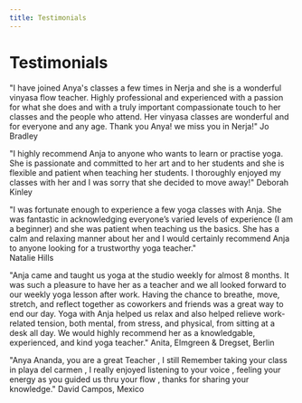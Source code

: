 ```yaml
---
title: Testimonials
---
```

# Testimonials
  "I have joined Anya's classes a few times in Nerja and she is a wonderful vinyasa flow teacher. Highly professional and experienced with a passion for what she does and with a truly important compassionate touch to her classes and the people who attend. Her vinyasa classes are wonderful and for everyone and any age. Thank you Anya! we miss you in Nerja!"
Jo Bradley

  "I highly recommend Anja to anyone who wants to learn or practise yoga.  She is passionate and committed to her art and to her students and she is flexible and patient when teaching her students.  I thoroughly enjoyed my classes with her and I was sorry that she decided to move away!"
Deborah Kinley

  "I was fortunate enough to experience a few yoga classes with Anja. She was fantastic in acknowledging everyone’s varied levels of experience (I am a beginner) and she was patient when teaching us the basics. She has a calm and relaxing manner about her and I would certainly recommend Anja to anyone looking for a trustworthy yoga teacher."  
Natalie Hills

"Anja came and taught us yoga at the studio weekly for almost 8 months. It was such a pleasure to have her as a teacher and we all looked forward to our weekly yoga lesson after work. Having the chance to breathe, move, stretch, and reflect together as coworkers and friends was a great way to end our day. Yoga with Anja helped us relax and also helped relieve work-related tension, both mental, from stress, and physical, from sitting at a desk all day. We would highly recommend her as a knowledgable, experienced, and kind yoga teacher."
Anita, Elmgreen & Dregset, Berlin

"Anya Ananda, you are a great Teacher , I still Remember taking your class in playa del carmen , I really enjoyed listening to your voice , feeling your energy as you guided us thru your flow , thanks for sharing your knowledge."
David Campos, Mexico 



